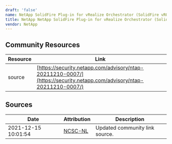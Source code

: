 ```yaml
---
draft: 'false'
name: NetApp SolidFire Plug-in for vRealize Orchestrator (SolidFire vRO)
title: NetApp NetApp SolidFire Plug-in for vRealize Orchestrator (SolidFire vRO)
vendor: NetApp
---
```



## Community Resources
| Resource | Link |
| --- | --- |
| source | [https://security.netapp.com/advisory/ntap-20211210-0007/](https://security.netapp.com/advisory/ntap-20211210-0007/) |


## Sources
| Date | Attribution | Description |
| --- | --- | --- |
| 2021-12-15 10:01:54 | [NCSC-NL](https://github.com/NCSC-NL/log4shell/blob/main/software/README.md) | Updated community link source.  |
